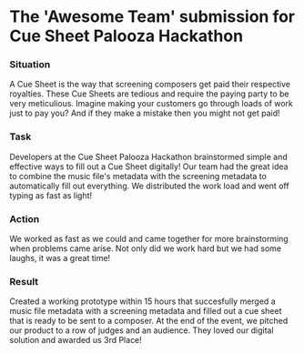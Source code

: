 # The 'Awesome Team' submission for Cue Sheet Palooza Hackathon
### Situation
A Cue Sheet is the way that screening composers get paid their respective royalties. These Cue Sheets are tedious and require the paying party to be very meticulious. Imagine making your customers go through loads of work just to pay you? And if they make a mistake then you might not get paid! 

### Task
Developers at the Cue Sheet Palooza Hackathon brainstormed simple and effective ways to fill out a Cue Sheet digitally! Our team had the great idea to combine the music file's metadata with the screening metadata to automatically fill out everything. We distributed the work load and went off typing as fast as light!

### Action
We worked as fast as we could and came together for more brainstorming when problems came arise. Not only did we work hard but we had some laughs, it was a great time!

### Result
Created a working prototype within 15 hours that succesfully merged a music file metadata with a screening metadata and filled out a cue sheet that is ready to be sent to a composer. At the end of the event, we pitched our product to a row of judges and an audience. They loved our digital solution and awarded us 3rd Place!
